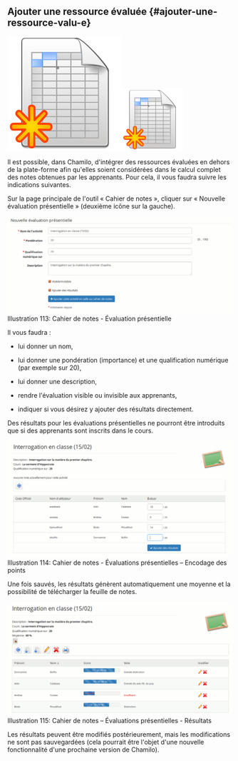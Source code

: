 ## Ajouter une ressource évaluée {#ajouter-une-ressource-valu-e}

![](../assets/image179.svg)![](../assets/image179.png)

Il est possible, dans Chamilo, d&#039;intégrer des ressources évaluées en dehors de la plate-forme afin qu&#039;elles soient considérées dans le calcul complet des notes obtenues par les apprenants. Pour cela, il vous faudra suivre les indications suivantes.

Sur la page principale de l&#039;outil « Cahier de notes », cliquer sur « Nouvelle évaluation présentielle » (deuxième icône sur la gauche).

![](../assets/image176.png)Illustration 113: Cahier de notes - Évaluation présentielle

Il vous faudra :

*   lui donner un nom,

*   lui donner une pondération (importance) et une qualification numérique (par exemple sur 20),

*   lui donner une description,

*   rendre l&#039;évaluation visible ou invisible aux apprenants,

*   indiquer si vous désirez y ajouter des résultats directement.

Des résultats pour les évaluations présentielles ne pourront être introduits que si des apprenants sont inscrits dans le cours.

![](../assets/image175.png)Illustration 114: Cahier de notes - Évaluations présentielles – Encodage des points

Une fois sauvés, les résultats génèrent automatiquement une moyenne et la possibilité de télécharger la feuille de notes.

![](../assets/image177.png)Illustration 115: Cahier de notes – Évaluations présentielles - Résultats

Les résultats peuvent être modifiés postérieurement, mais les modifications ne sont pas sauvegardées (cela pourrait être l&#039;objet d&#039;une nouvelle fonctionnalité d&#039;une prochaine version de Chamilo).